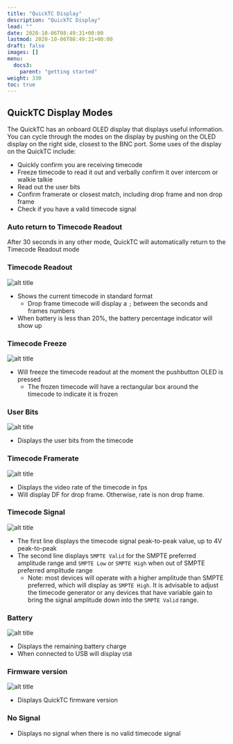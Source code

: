 ```yaml
---
title: "QuickTC Display"
description: "QuickTC Display"
lead: ""
date: 2020-10-06T08:49:31+00:00
lastmod: 2020-10-06T08:49:31+00:00
draft: false
images: []
menu:
  docs3:
    parent: "getting started"
weight: 330
toc: true
---
```


## QuickTC Display Modes

The QuickTC has an onboard OLED display that displays useful information. You can cycle through the modes on the display by pushing on the OLED display on the right side, closest to the BNC port. Some uses of the display on the QuickTC include:

- Quickly confirm you are receiving timecode
- Freeze timecode to read it out and verbally confirm it over intercom or walkie talkie
- Read out the user bits
- Confirm framerate or closest match, including drop frame and non drop frame
- Check if you have a valid timecode signal

### Auto return to Timecode Readout

After 30 seconds in any other mode, QuickTC will automatically return to the Timecode Readout mode

### Timecode Readout

<img src="/images/qtc/qtcpg1.jpg" title="QuickTC Display page 1" alt="alt title"/>

- Shows the current timecode in standard format
  - Drop frame timecode will display a `;` between the seconds and frames numbers
- When battery is less than 20%, the battery percentage indicator will show up

### Timecode Freeze

<img src="/images/qtc/qtcpg2.jpg" title="QuickTC Display page 2" alt="alt title"/>

- Will freeze the timecode readout at the moment the pushbutton OLED is pressed
  - The frozen timecode will have a rectangular box around the timecode to indicate it is frozen

### User Bits

<img src="/images/qtc/qtcpg3.jpg" title="QuickTC Display page 3" alt="alt title"/>

- Displays the user bits from the timecode

### Timecode Framerate

<img src="/images/qtc/qtcpg4.jpg" title="QuickTC Display page 4" alt="alt title"/>

- Displays the video rate of the timecode in fps
- Will display DF for drop frame. Otherwise, rate is non drop frame.

### Timecode Signal

<img src="/images/qtc/qtcpg5.jpg" title="QuickTC Display page 5" alt="alt title"/>

- The first line displays the timecode signal peak-to-peak value, up to 4V peak-to-peak
- The second line displays `SMPTE Valid` for the SMPTE preferred amplitude range and `SMPTE Low` or `SMPTE High` when out of SMPTE preferred amplitude range
  - Note: most devices will operate with a higher amplitude than SMPTE preferred, which will display as `SMPTE High`. It is advisable to adjust the timecode generator or any devices that have variable gain to bring the signal amplitude down into the `SMPTE Valid` range.

### Battery

<img src="/images/qtc/qtcpg6.jpg" title="QuickTC Display page 6" alt="alt title"/>

- Displays the remaining battery charge
- When connected to USB will display `USB`

### Firmware version

<img src="/images/qtc/qtcpg7.jpg" title="QuickTC Display page 7" alt="alt title"/>

- Displays QuickTC firmware version

### No Signal

- Displays no signal when there is no valid timecode signal
